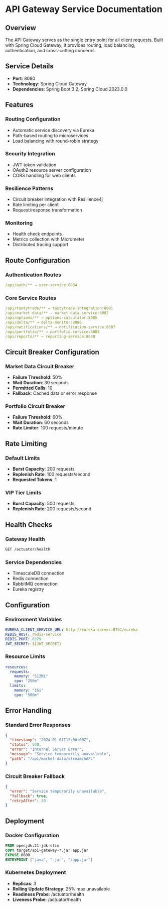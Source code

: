# API Gateway Service Documentation

## Overview

The API Gateway serves as the single entry point for all client requests. Built with Spring Cloud Gateway, it provides routing, load balancing, authentication, and cross-cutting concerns.

## Service Details

- **Port**: 8080
- **Technology**: Spring Cloud Gateway
- **Dependencies**: Spring Boot 3.2, Spring Cloud 2023.0.0

## Features

### Routing Configuration
- Automatic service discovery via Eureka
- Path-based routing to microservices
- Load balancing with round-robin strategy

### Security Integration
- JWT token validation
- OAuth2 resource server configuration
- CORS handling for web clients

### Resilience Patterns
- Circuit breaker integration with Resilience4j
- Rate limiting per client
- Request/response transformation

### Monitoring
- Health check endpoints
- Metrics collection with Micrometer
- Distributed tracing support

## Route Configuration

### Authentication Routes
```yaml
/api/auth/** → user-service:8084
```

### Core Service Routes
```yaml
/api/tastytrade/** → tastytrade-integration:8081
/api/market-data/** → market-data-service:8082
/api/options/** → options-calculator:8085
/api/delta/** → delta-monitor:8086
/api/notifications/** → notification-service:8087
/api/portfolio/** → portfolio-service:8083
/api/reports/** → reporting-service:8088
```

## Circuit Breaker Configuration

### Market Data Circuit Breaker
- **Failure Threshold**: 50%
- **Wait Duration**: 30 seconds
- **Permitted Calls**: 10
- **Fallback**: Cached data or error response

### Portfolio Circuit Breaker
- **Failure Threshold**: 60%
- **Wait Duration**: 60 seconds
- **Rate Limiter**: 100 requests/minute

## Rate Limiting

### Default Limits
- **Burst Capacity**: 200 requests
- **Replenish Rate**: 100 requests/second
- **Requested Tokens**: 1

### VIP Tier Limits
- **Burst Capacity**: 500 requests
- **Replenish Rate**: 200 requests/second

## Health Checks

### Gateway Health
```bash
GET /actuator/health
```

### Service Dependencies
- TimescaleDB connection
- Redis connection
- RabbitMQ connection
- Eureka registry

## Configuration

### Environment Variables
```yaml
EUREKA_CLIENT_SERVICE_URL: http://eureka-server:8761/eureka
REDIS_HOST: redis-service
REDIS_PORT: 6379
JWT_SECRET: ${JWT_SECRET}
```

### Resource Limits
```yaml
resources:
  requests:
    memory: "512Mi"
    cpu: "250m"
  limits:
    memory: "1Gi"
    cpu: "500m"
```

## Error Handling

### Standard Error Responses
```json
{
  "timestamp": "2024-01-01T12:00:00Z",
  "status": 500,
  "error": "Internal Server Error",
  "message": "Service temporarily unavailable",
  "path": "/api/market-data/stream/AAPL"
}
```

### Circuit Breaker Fallback
```json
{
  "error": "Service temporarily unavailable",
  "fallback": true,
  "retryAfter": 30
}
```

## Deployment

### Docker Configuration
```dockerfile
FROM openjdk:21-jdk-slim
COPY target/api-gateway-*.jar app.jar
EXPOSE 8080
ENTRYPOINT ["java", "-jar", "/app.jar"]
```

### Kubernetes Deployment
- **Replicas**: 3
- **Rolling Update Strategy**: 25% max unavailable
- **Readiness Probe**: /actuator/health
- **Liveness Probe**: /actuator/health